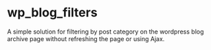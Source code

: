 # wp_blog_filters

A simple solution for filtering by post category on the wordpress blog archive page without refreshing the page or using Ajax.
